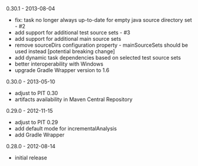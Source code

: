 0.30.1 - 2013-08-04
 - fix: task no longer always up-to-date for empty java source directory set - #2
 - add support for additional test source sets - #3
 - add support for additional main source sets
 - remove sourceDirs configuration property - mainSourceSets should be used instead [potential breaking change]
 - add dynamic task dependencies based on selected test source sets
 - better interoperability with Windows
 - upgrade Gradle Wrapper version to 1.6

0.30.0 - 2013-05-10
 - adjust to PIT 0.30
 - artifacts availability in Maven Central Repository

0.29.0 - 2012-11-15
 - adjust to PIT 0.29
 - add default mode for incrementalAnalysis
 - add Gradle Wrapper

0.28.0 - 2012-08-14
 - initial release
